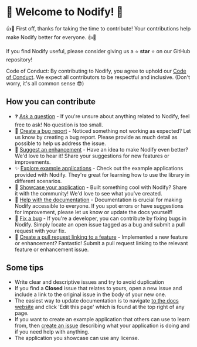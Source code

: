 # 👋 **Welcome to Nodify!** 👋

👍🎉 First off, thanks for taking the time to contribute! Your contributions help make Nodify better for everyone. 👍🎉

If you find Nodify useful, please consider giving us a ⭐ **star** ⭐ on our GitHub repository!

Code of Conduct: By contributing to Nodify, you agree to uphold our [Code of Conduct](CODE_OF_CONDUCT.md). We expect all contributors to be respectful and inclusive. (Don't worry, it's all common sense 😎)

## How you can contribute

- ❓ [Ask a question](https://github.com/miroiu/nodify/issues/new?assignees=miroiu&labels=question&template=ask-a-question.md&title=%5BQuestion%5D) - If you're unsure about anything related to Nodify, feel free to ask! No question is too small.
- 🐛 [Create a bug report](https://github.com/miroiu/nodify/issues/new?assignees=miroiu&labels=bug&template=bug_report.md&title=%5BBug%5D) - Noticed something not working as expected? Let us know by creating a bug report. Please provide as much detail as possible to help us address the issue.
- 🌺 [Suggest an enhancement](https://github.com/miroiu/nodify/issues/new?assignees=miroiu&labels=enhancement&template=feature_request.md&title=%5BFeature%5D) - Have an idea to make Nodify even better? We'd love to hear it! Share your suggestions for new features or improvements.
- ✨ [Explore example applications](https://github.com/miroiu/nodify/tree/master/Examples) - Check out the example applications provided with Nodify. They're great for learning how to use the library in different scenarios.
- 🎉 [Showcase your application](https://miroiu.github.io/nodify/#showcase) - Built something cool with Nodify? Share it with the community! We'd love to see what you've created.
- 📝 [Help with the documentation](https://github.com/miroiu/nodify/wiki) - Documentation is crucial for making Nodify accessible to everyone. If you spot errors or have suggestions for improvement, please let us know or update the docs yourself!
- 🔧 [Fix a bug](https://github.com/miroiu/nodify/labels/bug) - If you're a developer, you can contribute by fixing bugs in Nodify. Simply locate an open issue tagged as a bug and submit a pull request with your fix.
- 🔗 [Create a pull request linking to a feature](https://github.com/miroiu/nodify/labels/enhancement) - Implemented a new feature or enhancement? Fantastic! Submit a pull request linking to the relevant feature or enhancement issue.

## Some tips

- Write clear and descriptive issues and try to avoid duplication
- If you find a **Closed** issue that relates to yours, open a new issue and include a link to the original issue in the body of your new one.
- The easiest way to update documentation is to navigate [to the docs website](https://github.com/miroiu/nodify/wiki) and click 'Edit this page' which is found at the top right of any page.
- If you want to create an example application that others can use to learn from, then [create an issue](https://github.com/miroiu/nodify/issues/new?assignees=miroiu&labels=application&template=add_example_app.md&title=%5BApplication%5D) describing what your application is doing and if you need help with anything.
- The application you showcase can use any license.
